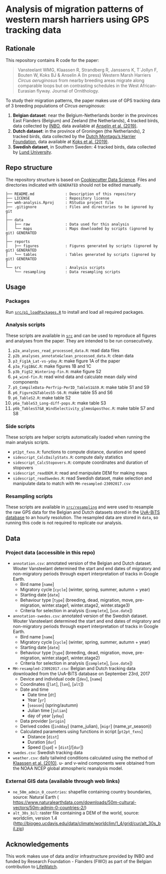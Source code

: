 # Analysis of migration patterns of western marsh harriers using GPS tracking data

## Rationale

This repository contains R code for the paper:

> Vansteelant WMG, Klaassen R, Strandberg R, Janssens K, T´Jollyn F, Bouten W, Koks BJ & Anselin A (In press) Western Marsh Harriers _Circus aeruginosus_ from nearby breeding areas migrate along comparable loops but on contrasting schedules in the West African-Eurasian flyway. Journal of Ornithology.

To study their migration patterns, the paper makes use of GPS tracking data of 3 breeding populations of _Circus aeruginosus_:

1. **Belgian dataset**: near the Belgium-Netherlands border in the provinces East Flanders (Belgium) and Zeeland (the Netherlands), 4 tracked birds, 
data collected by [INBO](www.inbo.be/en), data available at [Anselin et al. (2019)](http://doi.org/10.5281/zenodo.3532941).
2. **Dutch dataset**: in the province of Groningen (the Netherlands), 2 tracked birds, data collected by the 
[Dutch Montagu’s Harrier Foundation](http://werkgroepgrauwekiekendief.nl/), data available at [Koks et al. (2019)](http://doi.org/10.5281/zenodo.3552508).
3. **Swedish dataset**, in Southern Sweden: 4 tracked birds, data collected by [Lund University](https://www.lunduniversity.lu.se/).

## Repo structure

The repository structure is based on [Cookiecutter Data Science](http://drivendata.github.io/cookiecutter-data-science/). Files and directories indicated with `GENERATED` should not be edited manually.

```
├── README.md              : Description of this repository
├── LICENSE                : Repository license
├── wmh-analysis.Rproj     : RStudio project file
├── .gitignore             : Files and directories to be ignored by git
│
├── data                   
│   ├── raw                : Data used for this analysis
│   └── maps               : Maps downloaded by scripts (ignored by git) GENERATED
│
├── reports
│   ├── figures            : Figures generated by scripts (ignored by git) GENERATED
│   └── tables             : Tables generated by scripts (ignored by git) GENERATED
│
└── src                    : Analysis scripts
    └── resampling         : Data resampling scripts
```

## Usage

### Packages

Run [`src/p1_loadPackages.R`](src/p1_loadPackages.R) to install and load all required packages.

### Analysis scripts

These scripts are available in [`src`](src) and can be used to reproduce all figures and analyses from the paper. They are intended to be run consecutively.

1. `p2a_analyses_read_processed_data.R`: read data files
2. `p2b_analyses_annotate&clean_processed_data.R`: clean data
3. `p3_Fig1A_Lat-vs-yday.R`: make figure 1A of the paper
4. `p3a_Fig1B&C.R`: make figures 1B and 1C
5. `p3b_FigS2_Wintering-fin.R`: make figure S2
6. `p4_wind-fin.R`: read wind data and calculate mean daily wind components
7. `p5_CompileData-PerTrip-PerID_TableS1&S9.R`: make table S1 and S9
8. `p6_Figure2&TablesS5-S6.R`: make table S5 and S6
9. `p6_TableS2.R`: make table S2
10. `p6a_TableS3_Long-diff-pops.R`: make table S3
11. `p6b_TablesS7&8_WindSelectivity_glmms&posthoc.R`: make table S7 and S8

### Side scripts

These scripts are helper scripts automatically loaded when running the main analysis scripts.

- `pt2pt_fxns.R`: functions to compute distance, duration and speed
- `sidescript_CalcDailyStats.R`: compute daily statistics
- `sidescript_CalcStopovers.R`: compute coordinates and duration of stopovers
- `sidescript_readDEM.R`: read and manipulate DEM for making maps
- `sidescript_readSwedes.R`: read Swedish dataset, make selection and manipulate data to match with `MH-resampled-23092017.csv`

### Resampling scripts

These scripts are available in [`src/resampling`](src/resampling) and were used to resample the raw GPS data for the Belgian and Dutch datasets stored in the [UvA-BiTS database](https://www.uva-bits.nl) to an hourly resolution. The resampled data are stored in `data`, so running this code is not required to replicate our analysis.

## Data

### Project data (accessible in this repo)

- `annotation.csv`: annotated version of the Belgian and Dutch dataset. Wouter Vansteelant determined the start and end dates of migratory and non-migratory periods through expert interpretation of tracks in Google Earth.
    - Bird name [`name`]
	- Migratory cycle [`cycle`] (winter, spring, summer, autumn + year)
	- Starting date [`date`]
    - Behaviour type [`type`] (breeding, dead, migration, move, pre-migration, winter.stage1, winter.stage2, winter.stage3)
    - Criteria for selection in analysis ([`complete`], [`use.date`])
- `annotation-swedes.csv`: annotated version of the Swedish dataset. Wouter Vansteelant determined the start and end dates of migratory and non-migratory periods through expert interpretation of tracks in Google Earth.
    - Bird name [`name`]
	- Migratory cycle [`cycle`] (winter, spring, summer, autumn + year)
	- Starting date [`date`]
    - Behaviour type [`type`] (breeding, dead, migration, move, pre-migration, winter.stage1, winter.stage2)
    - Criteria for selection in analysis ([`complete`], [`use.date`])
- `MH-resampled-23092017.csv`: Belgian and Dutch tracking data downloaded from the UvA-BiTS database on September 23rd, 2017
	- Device and individual code ([`dev`], [`name`]
	- Coordinates ([`lat`], [`lon`], [`alt`])
	- Date and time
		- Date time [`dt`]
		- Year [`yr`]
		- [`season`] (spring/autumn)
		- Julian time [`julian`]
		- day of year [`yday`]
	- Data provider [`origin`]
	- Derived codes ([`indday`] (name_julian), [`migr`] (name_yr_season))
	- Calculated parameters using functions in script [`pt2pt_fxns`]
		- Distance [`dist`]
		- Duration [`dur`]
		- Speed ([`spd`] = [`dist`]/[`dur`])		 
- `swedes.csv`: Swedish tracking data
- `weather.csv`: daily tailwind conditions calculated using the method of [Klaassen et al. (2010)](https://doi.org/10.1111/j.1600-048X.2010.05058.x). u- and v-wind components were obtained from the NOAA NCEP global atmospheric reanalysis model.

### External GIS data (available through web links)

- `ne_50m_admin_0_countries`: shapefile containing country boundaries, source: Natural Earth ( https://www.naturalearthdata.com/downloads/50m-cultural-vectors/50m-admin-0-countries-2/)
- `alt_30s_bil`: raster file containing a DEM of the world, source: worldclim, version 1.4 (http://biogeo.ucdavis.edu/data/climate/worldclim/1_4/grid/cur/alt_30s_bil.zip)

## Acknowledgements

This work makes use of data and/or infrastructure provided by INBO and funded by Research Foundation - Flanders (FWO) as part of the Belgian contribution to [LifeWatch](https://lifewatch.be).

